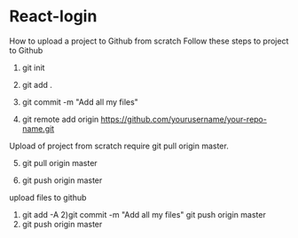 # React-login


How to upload a project to Github from scratch
Follow these steps to project to Github

1) git init

2) git add .

3) git commit -m "Add all my files"

4) git remote add origin https://github.com/yourusername/your-repo-name.git

Upload of project from scratch require git pull origin master.

5) git pull origin master

6) git push origin master



upload files to github

1) git add -A
2)git commit -m "Add all my files" git push origin master
3) git push origin master
